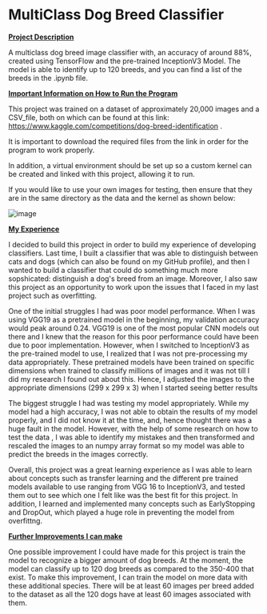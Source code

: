 # MultiClass Dog Breed Classifier

<ins>**Project Description**<ins>

A multiclass dog breed image classifier with, an accuracy of around 88%, created using TensorFlow and the pre-trained InceptionV3 Model. The model is able to identify up to 120 breeds, and you can find a list of the breeds in the .ipynb file.


<ins>**Important Information on How to Run the Program**<ins>

This project was trained on a dataset of approximately 20,000 images and a CSV_file, both on which can be found at this link: https://www.kaggle.com/competitions/dog-breed-identification . 

It is important to download the required files from the link in order for the program to work properly.

In addition, a virtual environment should be set up so a custom kernel can be created and linked with this project, allowing it to run.

If you would like to use your own images for testing, then ensure that they are in the same directory as the data and the kernel as shown below: 

![image](https://github.com/dkaul09/dogbreedclassifier/assets/111927365/c85375f4-39f7-44ae-9c1c-18b5df289099)


<ins>**My Experience**<ins>

I decided to build this project in order to build my experience of developing classifiers. Last time, I built a classifier that was able to distinguish between cats and dogs (which can also be found on my GitHub profile), and then I wanted to build a classifier that could do something much more sopshicated: distinguish a dog's breed from an image. Moreover, I also saw this project as an opportunity to work upon the issues that I faced in my last project such as overfitting.

One of the initial struggles I had was poor model performance. When I was using VGG19 as a pretrained model in the beginning, my validation accuracy would peak around 0.24. VGG19 is one of the most popular CNN models out there and I knew that the reason for this poor performance could have been due to poor implementation. However, when I switched to InceptionV3 as the pre-trained model to use, I realized that I was not pre-processing my data appropriately. These pretrained models have been trained on specific dimensions when trained to classify millions of images and it was not till I did my research I found out about this. Hence, I adjusted the images to the appropriate dimensions (299 x 299 x 3) when I started seeing better results

The biggest struggle I had was testing my model appropriately. While my model had a high accuracy, I was not able to obtain the results of my model properly, and I did not know it at the time, and, hence thought there was a huge fault in the model. However, with the help of some research on how to test the data , I was able to identify my mistakes and then transformed and rescaled the images to an numpy array format so my model was able to predict the breeds in the images correctly. 

Overall, this project was a great learning experience as I was able to learn about concepts such as transfer learning and the different pre trained models available to use ranging from VGG 16 to InceptionV3, and tested them out to see which one I felt like was the best fit for this project. In addition, I learned and implemented many concepts such as EarlyStopping and DropOut, which played a huge role in preventing the model from overfittng.


<ins>**Further Improvements I can make**<ins>

One possible improvement I could have made for this project is train the model to recognize a bigger amount of dog breeds. At the moment, the model can classify up to 120 dog breeds as compared to the 350-400 that exist. To make this improvement, I can train the model on more data with these additional species. There will be at least 60 images per breed added to the dataset as all the 120 dogs have at least 60 images associated with them.





